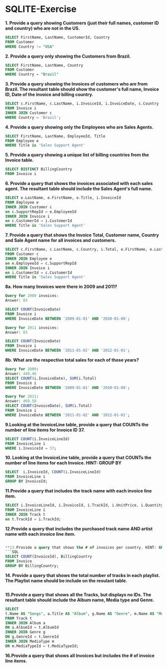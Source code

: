 # SQLITE-Exercise

**1. Provide a query showing Customers (just their full names, customer ID and country) who are not in the US.**
```SQL
SELECT FirstName, LastName, CustomerId, Country
FROM Customer
WHERE Country != "USA"
```

**2. Provide a query only showing the Customers from Brazil.**
```SQL
SELECT FirstName, LastName, Country
FROM Customer
WHERE Country = "Brazil"
```

**3. Provide a query showing the Invoices of customers who are from Brazil. The resultant table should show the customer's full name, Invoice ID, Date of the invoice and billing country.**
```SQL
SELECT c.FirstName, c.LastName, i.InvoiceId, i.InvoiceDate, c.Country
FROM Invoice i
INNER JOIN Customer c
WHERE Country = 'Brazil';
```
**4. Provide a query showing only the Employees who are Sales Agents.**
```SQL
SELECT FirstName, LastName, EmployeeId, Title
FROM Employee e 
WHERE Title is 'Sales Support Agent'
```

**5. Provide a query showing a unique list of billing countries from the Invoice table.**
```SQL
SELECT DISTINCT BillingCountry
FROM Invoice i
```

**6. Provide a query that shows the invoices associated with each sales agent. The resultant table should include the Sales Agent's full name.**
```SQL
SELECT e.LastName, e.FirstName, e.Title, i.InvoiceId
FROM Employee e
INNER JOIN Customer c
on c.SupportRepId = e.EmployeeId
INNER JOIN Invoice i
on c.CustomerId = i.CustomerId
WHERE Title is 'Sales Support Agent'
```

**7. Provide a query that shows the Invoice Total, Customer name, Country and Sale Agent name for all invoices and customers.**
```SQL
SELECT c.FirstName, c.LastName, c.Country, i.Total, e.FirstName, e.LastName
FROM Customer c
INNER JOIN Employee e
on e.EmployeeId = c.SupportRepId
INNER JOIN Invoice i
on i.CustomerId = c.CustomerId
WHERE Title is 'Sales Support Agent'
```

**8a. How many Invoices were there in 2009 and 2011?** 
```SQL
Query for 2009 invoices:
Answer: 83

SELECT COUNT(InvoiceDate)
FROM Invoice i
WHERE InvoiceDate BETWEEN '2009-01-01' AND '2010-01-08';

Query for 2011 invoices:
Answer: 83

SELECT COUNT(InvoiceDate)
FROM Invoice i
WHERE InvoiceDate BETWEEN '2011-01-02' AND '2012-01-01';
```
**8b. What are the respective total sales for each of those years?**
```SQL
Query for 2009:
Answer: 449.46
SELECT COUNT(i.InvoiceDate), SUM(i.Total)
FROM Invoice i
WHERE InvoiceDate BETWEEN '2009-01-01' AND '2010-01-08';

Query for 2011:
Answer: 469.58
SELECT COUNT(InvoiceDate), SUM(i.Total)
FROM Invoice i
WHERE InvoiceDate BETWEEN '2011-01-02' AND '2012-01-01';
```

**9.Looking at the InvoiceLine table, provide a query that COUNTs the number of line items for Invoice ID 37.**
```SQL
SELECT COUNT(i.InvoiceLineId)
FROM InvoiceLine i
WHERE i.InvoiceId = 37;
```

**10. Looking at the InvoiceLine table, provide a query that COUNTs the number of line items for each Invoice. HINT: GROUP BY**
```SQL
SELECT  i.InvoiceId, COUNT(i.InvoiceLineId)
FROM InvoiceLine i
GROUP BY InvoiceId;
```

**11.Provide a query that includes the track name with each invoice line item.**
```SQL
SELECT i.InvoiceLineId, i.InvoiceId, i.TrackId, i.UnitPrice, i.Quantity, t.Name
FROM InvoiceLine i
INNER JOIN Track t
on t.TrackId = i.TrackId;
```
**12.Provide a query that includes the purchased track name AND artist name with each invoice line item.**
```SQL

**13.Provide a query that shows the # of invoices per country. HINT: GROUP BY**
```SQL
SELECT COUNT(InvoiceId), BillingCountry
FROM Invoice
GROUP BY BillingCountry;
```
**14. Provide a query that shows the total number of tracks in each playlist. The Playlist name should be include on the resulant table.**
```SQL

```
**15.Provide a query that shows all the Tracks, but displays no IDs. The resultant table should include the Album name, Media type and Genre.**
```SQL
SELECT 
t.Name AS "Songs", a.Title AS "Album", g.Name AS "Genre", m.Name AS "Media"
FROM Track t
INNER JOIN Album a
ON a.AlbumId = t.AlbumId
INNER JOIN Genre g
ON g.GenreId = t.GenreId
INNER JOIN MediaType m
ON m.MediaTypeId = t.MediaTypeId;
```
**16.Provide a query that shows all Invoices but includes the # of invoice line items.**


